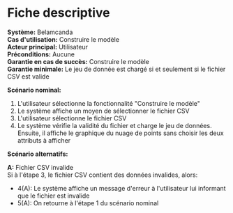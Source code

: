 # Fiche descriptive

**Système:** Belamcanda \
**Cas d'utilisation:** Construire le modèle \
**Acteur principal:** Utilisateur \
**Préconditions:** Aucune \
**Garantie en cas de succès:** Construire le modèle \
**Garantie minimale:** Le jeu de donnée est chargé si et seulement si le fichier CSV est valide

**Scénario nominal:**

1. L'utilisateur sélectionne la fonctionnalité "Construire le modèle"
2. Le système affiche un moyen de sélectionner le fichier CSV
3. L'utilisateur sélectionne le fichier CSV
4. Le système vérifie la validité du fichier et charge le jeu de données. Ensuite, il affiche le graphique du nuage de points sans choisir les deux attributs à afficher

**Scénario alternatifs:**

**A:** Fichier CSV invalide \
Si à l'étape 3, le fichier CSV contient des données invalides, alors:
* 4(A): Le système affiche un message d'erreur à l'utilisateur lui informant que le fichier est invalide
* 5(A): On retourne à l'étape 1 du scénario nominal